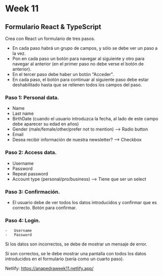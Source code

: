 # Week 11

## Formulario React & TypeScript

Crea con React un formulario de tres pasos.

-   En cada paso habrá un grupo de campos, y sólo se debe ver un paso a la vez.
-   Pon en cada paso un botón para navegar al siguiente y otro para navegar al anterior (en el primer paso no debe verse el botón de anterior).
-   En el tercer paso debe haber un botón "Acceder".
-   En cada paso, el botón para continuar al siguiente paso debe estar deshabilitado hasta que se rellenen todos los campos del paso.

### Paso 1: Personal data.

-   Name
-   Last name
-   BirthDate (cuando el usuario introduzca la fecha, al lado de este campo debe aparecer su edad en años)
-   Gender (male/female/other/prefer not to mention) --> Radio button
-   Email
-   Desea recibir información de nuestra newsletter? --> Checkbox

### Paso 2: Access data.

-   Username
-   Password
-   Repeat password
-   Account type (personal/pro/business) --> Tiene que ser un select

### Paso 3: Confirmación.

-   El usuario debe de ver todos los datos introducidos y confirmar que es correcto. Botón para confirmar.

### Paso 4: Login.

    -   Username
    -   Password

Si los datos son incorrectos, se debe de mostrar un mensaje de error.

Si son correctos, se le debe mostrar una pantalla con todos los datos introducidos en el formulario (sería como un cuarto paso).

Netlify: https://anapedraweek11.netlify.app/

